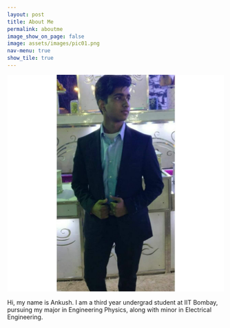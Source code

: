 ```yaml
---
layout: post
title: About Me
permalink: aboutme
image_show_on_page: false
image: assets/images/pic01.png
nav-menu: true
show_tile: true
---
```

<p><span class="image right"><img src="assets/images/profile.jpg" alt="" border-radius="50%" /></span>

Hi, my name is Ankush. I am a third year undergrad student at IIT Bombay, pursuing my major in Engineering Physics,
along with minor in Electrical Engineering. 
</p>
